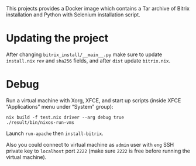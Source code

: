 This projects provides a Docker image which contains a Tar archive of
Bitrix installation and Python with Selenium installation script.

# Updating the project

After changing `bitrix_install/__main__.py` make sure to update
`install.nix` `rev` and `sha256` fields, and after `dist` update
`bitrix.nix`.

# Debug

Run a virtual machine with Xorg, XFCE, and start up scripts (inside
XFCE “Applications” menu under “System” group):
``` shell
nix build -f test.nix driver --arg debug true
./result/bin/nixos-run-vms
```

Launch `run-apache` then `install-bitrix`.

Also you could connect to virtual machine as `admin` user with `eng`
SSH private key to `localhost` port `2222` (make sure `2222` is free
before running the virtual machine).
